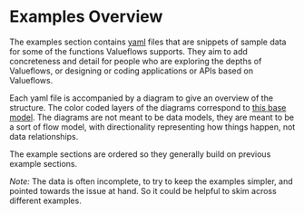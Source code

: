# Examples Overview

The examples section contains [yaml](https://www.redhat.com/en/topics/automation/what-is-yaml) files that are snippets of sample data for some of the functions Valueflows supports.  They aim to add concreteness and detail for people who are exploring the depths of Valueflows, or designing or coding applications or APIs based on Valueflows.

Each yaml file is accompanied by a diagram to give an overview of the structure.  The color coded layers of the diagrams correspond to [this base model](../../introduction/core/#levels-of-the-ontology).  The diagrams are not meant to be data models, they are meant to be a sort of flow model, with directionality representing how things happen, not data relationships.

The example sections are ordered so they generally build on previous example sections.

*Note:* The data is often incomplete, to try to keep the examples simpler, and pointed towards the issue at hand.  So it could be helpful to skim across different examples.

